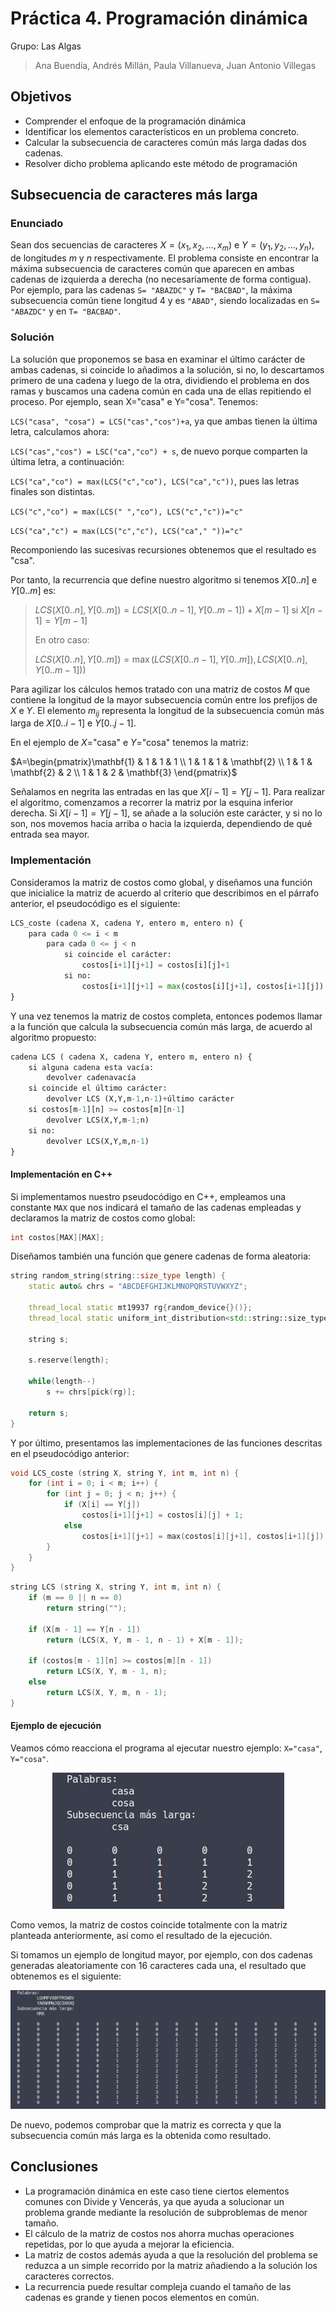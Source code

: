 # Práctica 4. Programación dinámica

Grupo: Las Algas
> Ana Buendía, Andrés Millán, Paula Villanueva, Juan Antonio Villegas

## Objetivos

- Comprender el enfoque de la programación dinámica
- Identificar los elementos característicos en un problema concreto.
- Calcular la subsecuencia de caracteres común más larga dadas dos cadenas.
- Resolver dicho problema aplicando este método de programación

## Subsecuencia de caracteres más larga

### Enunciado

Sean dos secuencias de caracteres $X= (x_1, x_2, \dots , x_m)$ e $Y= (y_1, y_2, \dots , y_n)$, de longitudes $m$ y $n$ respectivamente. El problema consiste en encontrar la máxima subsecuencia de caracteres común que aparecen en ambas cadenas de izquierda a derecha (no necesariamente de forma contigua). Por ejemplo, para  las cadenas `S= "ABAZDC"` y `T= "BACBAD"`, la máxima subsecuencia común tiene longitud 4 y es `"ABAD"`, siendo localizadas en `S= "ABAZDC"` y en `T= "BACBAD"`.

### Solución

La solución que proponemos se basa en examinar el último carácter de ambas cadenas, si coincide lo añadimos a la solución, si no, lo descartamos primero de una cadena y luego de la otra, dividiendo el problema en dos ramas y buscamos una cadena común en cada una de ellas repitiendo el proceso. Por ejemplo, sean X="casa" e Y="cosa". Tenemos:

`LCS("casa", "cosa") = LCS("cas","cos")+a`​, ya que ambas tienen la última letra, calculamos ahora:

`LCS("cas","cos") = LSC("ca","co") + s​`, de nuevo porque comparten la última letra, a continuación:

`LCS("ca","co") = max(LCS("c","co"), LCS("ca","c"))`​, pues las letras finales son distintas.

`LCS("c","co") = max(LCS(" ","co"), LCS("c","c"))="c"​`

`LCS("ca","c") = max(LCS("c","c"), LCS("ca"," "))="c"​`

Recomponiendo las sucesivas recursiones obtenemos que el resultado es "csa​".

Por tanto, la recurrencia que define nuestro algoritmo si tenemos $X[0..n]$ e $Y[0..m]$ es:

> $LCS(X[0..n],Y[0..m])=LCS(X[0..n-1],Y[0..m-1])+X[m-1]$    si    $X[n-1]=Y[m-1]$
>
> En otro caso:
>
> $LCS(X[0..n],Y[0..m]) = \max(LCS(X[0..n-1],Y[0..m]),LCS(X[0..n],Y[0..m-1]))$

Para agilizar los cálculos hemos tratado con una matriz de costos $M$ que contiene la longitud de la mayor subsecuencia común entre los prefijos de $X$ e $Y$. El elemento $m_{ij}$ representa la longitud de la subsecuencia común más larga de $X[0..i-1]$ e $Y[0..j-1]$.

En el ejemplo de $X$="casa"​ e $Y$="cosa" tenemos la matriz:

$A=\begin{pmatrix}\mathbf{1} & 1 & 1 & 1 \\ 1 & 1 & 1 & \mathbf{2} \\ 1 & 1 & \mathbf{2} & 2 \\ 1 & 1 & 2 & \mathbf{3} \end{pmatrix}$

Señalamos en negrita las entradas en las que $X[i-1]=Y[j-1]$. Para realizar el algoritmo, comenzamos a recorrer la matriz por la esquina inferior derecha. Si $X[i-1]=Y[j-1]$, se añade a la solución este carácter, y si no lo son, nos movemos hacia arriba o hacia la izquierda, dependiendo de qué entrada sea mayor.

### Implementación

Consideramos la matriz de costos como global, y diseñamos una función que inicialice la matriz de acuerdo al criterio que describimos en el párrafo anterior, el pseudocódigo es el siguiente:

```py
LCS_coste (cadena X, cadena Y, entero m, entero n) {
    para cada 0 <= i < m
        para cada 0 <= j < n
            si coincide el carácter:
                costos[i+1][j+1] = costos[i][j]+1
            si no:
                costos[i+1][j+1] = max(costos[i][j+1], costos[i+1][j])
}
```

Y una vez tenemos la matriz de costos completa, entonces podemos llamar a la función que calcula la subsecuencia común más larga, de acuerdo al algoritmo propuesto:

```py
cadena LCS ( cadena X, cadena Y, entero m, entero n) {
    si alguna cadena esta vacía:
        devolver cadenavacía
    si coincide el último carácter:
        devolver LCS (X,Y,m-1,n-1)+último carácter
    si costos[m-1][n] >= costos[m][n-1]
        devolver LCS(X,Y,m-1;n)
    si no:
        devolver LCS(X,Y,m,n-1)
}
```

#### Implementación en C++

Si implementamos nuestro pseudocódigo en C++, empleamos una constante `MAX` que nos indicará el tamaño de las cadenas empleadas y declaramos la matriz de costos como global:

```c++
int costos[MAX][MAX];
```

Diseñamos también una función que genere cadenas de forma aleatoria:

```c++
string random_string(string::size_type length) {
    static auto& chrs = "ABCDEFGHIJKLMNOPQRSTUVWXYZ";

    thread_local static mt19937 rg{random_device{}()};
    thread_local static uniform_int_distribution<std::string::size_type> pick(0, sizeof(chrs) - 2);

    string s;

    s.reserve(length);

    while(length--)
        s += chrs[pick(rg)];

    return s;
}
```

Y por último, presentamos las implementaciones de las funciones descritas en el pseudocódigo anterior:

```c++
void LCS_coste (string X, string Y, int m, int n) {
	for (int i = 0; i < m; i++) {
		for (int j = 0; j < n; j++) {
			if (X[i] == Y[j])
				costos[i+1][j+1] = costos[i][j] + 1;
			else
				costos[i+1][j+1] = max(costos[i][j+1], costos[i+1][j]);
		}
	}
}
```

```c++
string LCS (string X, string Y, int m, int n) {
	if (m == 0 || n == 0)
		return string("");

	if (X[m - 1] == Y[n - 1])
		return (LCS(X, Y, m - 1, n - 1) + X[m - 1]);

	if (costos[m - 1][n] >= costos[m][n - 1])
		return LCS(X, Y, m - 1, n);
	else
		return LCS(X, Y, m, n - 1);
}
```

#### Ejemplo de ejecución

Veamos cómo reacciona el programa al ejecutar nuestro ejemplo: `X="casa"`, `Y="cosa"`.

<p style="text-align:center;"><img src="./Imagen/CasaCosaEjecucion.png" alt="Casa cosa ejecución"></p>


Como vemos, la matriz de costos coincide totalmente con la matriz planteada anteriormente, así como el resultado de la ejecución.

Si tomamos un ejemplo de longitud mayor, por ejemplo, con dos cadenas generadas aleatoriamente con 16 caracteres cada una, el resultado que obtenemos es el siguiente:

<p style="text-align:center;"><img src="./Imagen/EjemploGrande.png" alt="Matriz"></p>

De nuevo, podemos comprobar que la matriz es correcta y que la subsecuencia común más larga es la obtenida como resultado.

## Conclusiones

* La programación dinámica en este caso tiene ciertos elementos comunes con Divide y Vencerás, ya que ayuda a solucionar un problema grande mediante la resolución de subproblemas de menor tamaño.
* El cálculo de la matriz de costos nos ahorra muchas operaciones repetidas, por lo que ayuda a mejorar la eficiencia.
* La matriz de costos además ayuda a que la resolución del problema se reduzca a un simple recorrido por la matriz añadiendo a la solución los caracteres correctos.
* La recurrencia puede resultar compleja cuando el tamaño de las cadenas es grande y tienen pocos elementos en común.
